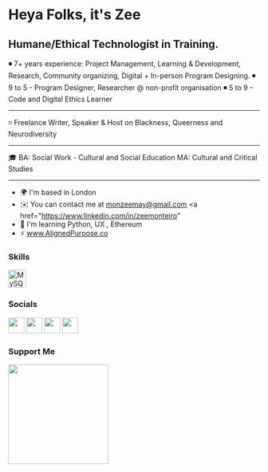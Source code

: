 Heya Folks, it's Zee
===========================================================================================================================

Humane/Ethical Technologist in Training. 
---------------------------------------------------------------------------------------------------------------------------
◾️ 7+ years experience:  Project Management, Learning & Development, Research, Community organizing, Digital + In-person Program Designing.
◾️ 9 to 5 - Program Designer, Researcher @ non-profit organisation
◾️ 5 to 9 - Code and Digital Ethics Learner

---------------------------------------------------------------------------------------------------------------------------

◽️ Freelance
Writer, Speaker & Host on Blackness, Queerness and Neurodiversity 

---------------------------------------------------------------------------------------------------------------------------
🎓 
BA: Social Work - Cultural and Social Education 
MA: Cultural and Critical Studies

---------------------------------------------------------------------------------------------------------------------------
* 🌍  I'm based in London
* ✉️  You can contact me at [monzeemay@gmail.com](mailto:monzeemay@gmail.com) <a href="https://www.linkedin.com/in/zeemonteiro"
* 🧠  I'm learning Python, UX , Ethereum
* ⚡  www.AlignedPurpose.co

### Skills

<p align="left">
<a href="https://www.mysql.com/" target="_blank" rel="noreferrer"><img src="https://raw.githubusercontent.com/danielcranney/readme-generator/main/public/icons/skills/mysql-colored.svg" width="36" height="36" alt="MySQL" /></a>
</p>

### Socials

<p align="left"> <a href="https://www.github.com/monzeetech" target="_blank" rel="noreferrer"><img src="https://raw.githubusercontent.com/danielcranney/readme-generator/main/public/icons/socials/github.svg" width="32" height="32" /></a> <a href="http://www.instagram.com/qingsland" target="_blank" rel="noreferrer"><img src="https://raw.githubusercontent.com/danielcranney/readme-generator/main/public/icons/socials/instagram.svg" width="32" height="32" /></a> <a href="https://www.linkedin.com/in/zeemonteiro" target="_blank" rel="noreferrer"><img src="https://raw.githubusercontent.com/danielcranney/readme-generator/main/public/icons/socials/linkedin.svg" width="32" height="32" /></a> <a href="https://www.twitter.com/zi90" target="_blank" rel="noreferrer"><img src="https://raw.githubusercontent.com/danielcranney/readme-generator/main/public/icons/socials/twitter.svg" width="32" height="32" /></a></p>

### Support Me

<a href="https://www.buymeacoffee.com/ZeeMont"><img src="https://cdn.buymeacoffee.com/buttons/v2/default-yellow.png" width="200" /></a>
